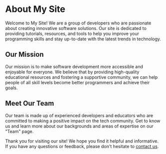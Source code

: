 # About My Site

Welcome to My Site! We are a group of developers who are passionate about creating innovative software solutions. Our site is dedicated to providing tutorials, resources, and tools to help you improve your programming skills and stay up-to-date with the latest trends in technology.

## Our Mission

Our mission is to make software development more accessible and enjoyable for everyone. We believe that by providing high-quality educational resources and fostering a supportive community, we can help people of all skill levels become better programmers and achieve their goals.

## Meet Our Team

Our team is made up of experienced developers and educators who are committed to making a positive impact on the tech community. Get to know us and learn more about our backgrounds and areas of expertise on our "Team" page.

Thank you for visiting our site! We hope you find it helpful and informative. If you have any questions or feedback, please don't hesitate to [contact us](contact.md).
